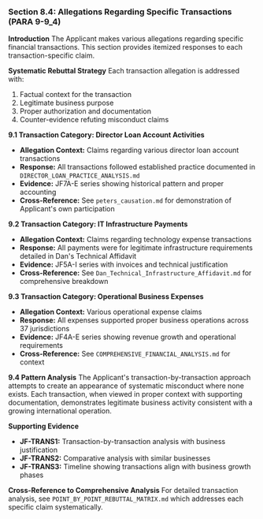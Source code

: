 ### Section 8.4: Allegations Regarding Specific Transactions (PARA 9-9_4)

**Introduction**
The Applicant makes various allegations regarding specific financial transactions. This section provides itemized responses to each transaction-specific claim.

**Systematic Rebuttal Strategy**
Each transaction allegation is addressed with:
1. Factual context for the transaction
2. Legitimate business purpose  
3. Proper authorization and documentation
4. Counter-evidence refuting misconduct claims

**9.1 Transaction Category: Director Loan Account Activities**
- **Allegation Context:** Claims regarding various director loan account transactions
- **Response:** All transactions followed established practice documented in `DIRECTOR_LOAN_PRACTICE_ANALYSIS.md`
- **Evidence:** JF7A-E series showing historical pattern and proper accounting
- **Cross-Reference:** See `peters_causation.md` for demonstration of Applicant's own participation

**9.2 Transaction Category: IT Infrastructure Payments**  
- **Allegation Context:** Claims regarding technology expense transactions
- **Response:** All payments were for legitimate infrastructure requirements detailed in Dan's Technical Affidavit
- **Evidence:** JF5A-I series with invoices and technical justification
- **Cross-Reference:** See `Dan_Technical_Infrastructure_Affidavit.md` for comprehensive breakdown

**9.3 Transaction Category: Operational Business Expenses**
- **Allegation Context:** Various operational expense claims
- **Response:** All expenses supported proper business operations across 37 jurisdictions
- **Evidence:** JF4A-E series showing revenue growth and operational requirements
- **Cross-Reference:** See `COMPREHENSIVE_FINANCIAL_ANALYSIS.md` for context

**9.4 Pattern Analysis**
The Applicant's transaction-by-transaction approach attempts to create an appearance of systematic misconduct where none exists. Each transaction, when viewed in proper context with supporting documentation, demonstrates legitimate business activity consistent with a growing international operation.

**Supporting Evidence**
- **JF-TRANS1:** Transaction-by-transaction analysis with business justification
- **JF-TRANS2:** Comparative analysis with similar businesses
- **JF-TRANS3:** Timeline showing transactions align with business growth phases

**Cross-Reference to Comprehensive Analysis**
For detailed transaction analysis, see `POINT_BY_POINT_REBUTTAL_MATRIX.md` which addresses each specific claim systematically.